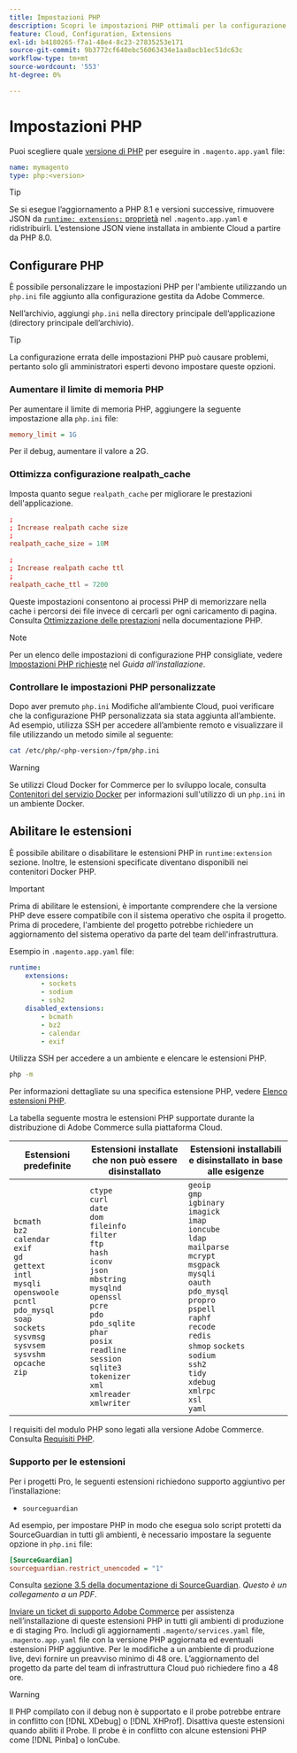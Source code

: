 ```yaml
---
title: Impostazioni PHP
description: Scopri le impostazioni PHP ottimali per la configurazione delle applicazioni Commerce nell’infrastruttura cloud.
feature: Cloud, Configuration, Extensions
exl-id: b4180265-f7a1-48e4-8c23-27835253e171
source-git-commit: 9b3772cf640ebc56063434e1aa8acb1ec51dc63c
workflow-type: tm+mt
source-wordcount: '553'
ht-degree: 0%

---
```


# Impostazioni PHP

Puoi scegliere quale [versione di PHP](https://experienceleague.adobe.com/docs/commerce-operations/installation-guide/system-requirements.html) per eseguire in `.magento.app.yaml` file:

```yaml
name: mymagento
type: php:<version>
```

>[!TIP]
>
>Se si esegue l’aggiornamento a PHP 8.1 e versioni successive, rimuovere JSON da [`runtime: extensions:` proprietà](properties.md#runtime) nel `.magento.app.yaml` e ridistribuirli. L’estensione JSON viene installata in ambiente Cloud a partire da PHP 8.0.

## Configurare PHP

È possibile personalizzare le impostazioni PHP per l&#39;ambiente utilizzando un `php.ini` file aggiunto alla configurazione gestita da Adobe Commerce.

Nell’archivio, aggiungi `php.ini` nella directory principale dell’applicazione (directory principale dell’archivio).

>[!TIP]
>
>La configurazione errata delle impostazioni PHP può causare problemi, pertanto solo gli amministratori esperti devono impostare queste opzioni.

### Aumentare il limite di memoria PHP

Per aumentare il limite di memoria PHP, aggiungere la seguente impostazione alla `php.ini` file:

```ini
memory_limit = 1G
```

Per il debug, aumentare il valore a 2G.

### Ottimizza configurazione realpath_cache

Imposta quanto segue `realpath_cache` per migliorare le prestazioni dell&#39;applicazione.

```conf
;
; Increase realpath cache size
;
realpath_cache_size = 10M

;
; Increase realpath cache ttl
;
realpath_cache_ttl = 7200
```

Queste impostazioni consentono ai processi PHP di memorizzare nella cache i percorsi dei file invece di cercarli per ogni caricamento di pagina. Consulta [Ottimizzazione delle prestazioni](https://www.php.net/manual/en/ini.core.php) nella documentazione PHP.

>[!NOTE]
>
>Per un elenco delle impostazioni di configurazione PHP consigliate, vedere [Impostazioni PHP richieste](https://experienceleague.adobe.com/docs/commerce-operations/installation-guide/prerequisites/php-settings.html) nel _Guida all’installazione_.

### Controllare le impostazioni PHP personalizzate

Dopo aver premuto `php.ini` Modifiche all’ambiente Cloud, puoi verificare che la configurazione PHP personalizzata sia stata aggiunta all’ambiente. Ad esempio, utilizza SSH per accedere all’ambiente remoto e visualizzare il file utilizzando un metodo simile al seguente:

```bash
cat /etc/php/<php-version>/fpm/php.ini
```

>[!WARNING]
>
>Se utilizzi Cloud Docker for Commerce per lo sviluppo locale, consulta [Contenitori del servizio Docker](https://developer.adobe.com/commerce/cloud-tools/docker/containers/service/#fpm-container) per informazioni sull&#39;utilizzo di un `php.ini` in un ambiente Docker.

## Abilitare le estensioni

È possibile abilitare o disabilitare le estensioni PHP in `runtime:extension` sezione. Inoltre, le estensioni specificate diventano disponibili nei contenitori Docker PHP.

>[!IMPORTANT]
>
>Prima di abilitare le estensioni, è importante comprendere che la versione PHP deve essere compatibile con il sistema operativo che ospita il progetto. Prima di procedere, l&#39;ambiente del progetto potrebbe richiedere un aggiornamento del sistema operativo da parte del team dell&#39;infrastruttura.

Esempio in `.magento.app.yaml` file:

```yaml
runtime:
    extensions:
        - sockets
        - sodium
        - ssh2
    disabled_extensions:
        - bcmath
        - bz2
        - calendar
        - exif
```

Utilizza SSH per accedere a un ambiente e elencare le estensioni PHP.

```bash
php -m
```

Per informazioni dettagliate su una specifica estensione PHP, vedere [Elenco estensioni PHP](https://www.php.net/manual/en/extensions.alphabetical.php).

La tabella seguente mostra le estensioni PHP supportate durante la distribuzione di Adobe Commerce sulla piattaforma Cloud.

| Estensioni predefinite | Estensioni installate<br>che non può essere disinstallato | Estensioni installabili<br>e disinstallato in base alle esigenze |
| ------------------ | --------------------- | --------------------- |
| `bcmath`<br>`bz2`<br>`calendar`<br>`exif`<br>`gd`<br>`gettext`<br> `intl`<br> `mysqli`<br> `openswoole`<br> `pcntl`<br> `pdo_mysql`<br> `soap`<br> `sockets`<br>  `sysvmsg`<br> `sysvsem`<br> `sysvshm`<br> `opcache`<br> `zip` | `ctype`<br> `curl`<br>`date`<br> `dom`<br> `fileinfo`<br> `filter`<br> `ftp`<br> `hash`<br> `iconv`<br> `json`<br> `mbstring`<br> `mysqlnd`<br> `openssl`<br> `pcre`<br> `pdo`<br> `pdo_sqlite`<br> `phar`<br>`posix`<br> `readline`<br> `session`<br> `sqlite3`<br> `tokenizer`<br> `xml`<br> `xmlreader`<br> `xmlwriter`<br> | `geoip`<br>`gmp`<br> `igbinary`<br> `imagick`<br> `imap`<br> `ioncube` <br>`ldap`<br> `mailparse`<br> `mcrypt`<br> `msgpack`<br> `mysqli`<br> `oauth`<br> `pdo_mysql`<br> `propro`<br> `pspell`<br> `raphf`<br> `recode`<br> `redis`<br> `shmop` `sockets`<br> `sodium`<br> `ssh2`<br>`tidy`<br> `xdebug`<br> `xmlrpc`<br> `xsl`<br> `yaml` |

I requisiti del modulo PHP sono legati alla versione Adobe Commerce. Consulta [Requisiti PHP](https://experienceleague.adobe.com/docs/commerce-operations/installation-guide/prerequisites/php-settings.html).

### Supporto per le estensioni

Per i progetti Pro, le seguenti estensioni richiedono supporto aggiuntivo per l’installazione:

- `sourceguardian`

Ad esempio, per impostare PHP in modo che esegua solo script protetti da SourceGuardian in tutti gli ambienti, è necessario impostare la seguente opzione in `php.ini` file:

```ini
[SourceGuardian]
sourceguardian.restrict_unencoded = "1"
```

Consulta [sezione 3.5 della documentazione di SourceGuardian](https://sourceguardian.com/demofiles/files/SourceGuardian%20for%20Linux%20User%20Manual.pdf). _Questo è un collegamento a un PDF_.

[Inviare un ticket di supporto Adobe Commerce](https://experienceleague.adobe.com/docs/commerce-knowledge-base/kb/help-center-guide/magento-help-center-user-guide.html#submit-ticket) per assistenza nell’installazione di queste estensioni PHP in tutti gli ambienti di produzione e di staging Pro. Includi gli aggiornamenti `.magento/services.yaml` file, `.magento.app.yaml` file con la versione PHP aggiornata ed eventuali estensioni PHP aggiuntive. Per le modifiche a un ambiente di produzione live, devi fornire un preavviso minimo di 48 ore. L’aggiornamento del progetto da parte del team di infrastruttura Cloud può richiedere fino a 48 ore.

>[!WARNING]
>
>Il PHP compilato con il debug non è supportato e il probe potrebbe entrare in conflitto con [!DNL XDebug] o [!DNL XHProf]. Disattiva queste estensioni quando abiliti il Probe. Il probe è in conflitto con alcune estensioni PHP come [!DNL Pinba] o IonCube.
